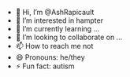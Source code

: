 - 👋 Hi, I’m @AshRapicault
- 👀 I’m interested in hampter
- 🌱 I’m currently learning ...
- 💞️ I’m looking to collaborate on ...
- 📫 How to reach me not
- 😄 Pronouns: he/they
- ⚡ Fun fact: autism

<!---
AshRapicault/AshRapicault is a ✨ special ✨ repository because its `README.md` (this file) appears on your GitHub profile.
You can click the Preview link to take a look at your changes.
--->
